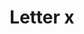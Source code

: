 ---
title: Letter x
tags: ["letter", "x", "round", "symbol", "shape", "logo", "circle"]
icon: letter-x
svg: '<svg xmlns="http://www.w3.org/2000/svg" width="24" height="24" fill="none" viewBox="0 0 24 24" stroke-width="1.5" stroke-linecap="round" stroke-linejoin="round" stroke="currentColor"><path d="m8 7 7.5 10M8 17l7.5-10"/></svg>'
---